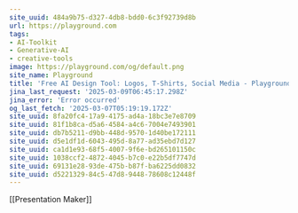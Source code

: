 ```yaml
---
site_uuid: 484a9b75-d327-4db8-bdd0-6c3f92739d8b
url: https://playground.com
tags:
- AI-Toolkit
- Generative-AI
- creative-tools
image: https://playground.com/og/default.png
site_name: Playground
title: 'Free AI Design Tool: Logos, T-Shirts, Social Media - Playground'
jina_last_request: '2025-03-09T06:45:17.298Z'
jina_error: 'Error occurred'
og_last_fetch: '2025-03-07T05:19:19.172Z'
site_uuid: 8fa20fc4-17a9-4175-ad4a-18bc3e7e8709
site_uuid: 81f1b8ca-d5a6-4584-a4c6-7004e7493901
site_uuid: db7b5211-d9bb-448d-9570-1d40be172111
site_uuid: d5e1df1d-6043-495d-8a77-ad35ebd7d127
site_uuid: ca1d1e93-68f5-4007-9f6e-bd265101150c
site_uuid: 1038ccf2-4872-4045-b7c0-e22b5df7747d
site_uuid: 69131e28-93de-475b-b87f-ba6225dd0832
site_uuid: d5221329-84c5-47d8-9448-78608c12448f
---
```

[[Presentation Maker]] 

